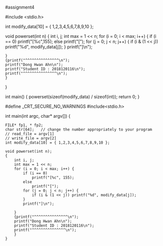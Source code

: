 #assignment4

#include <stdio.h>

int modify_data[10] = { 1,2,3,4,5,6,7,8,9,10 };

void powerset(int n)
{
	int i, j;
	int max = 1 << n;
	for (i = 0; i < max; i++) {
		if (i == 0)
			printf("[%c",155);
		else
		printf("[");
		for (j = 0; j < n; j++) {
			if (i & (1 << j)) printf("%d", modify_data[j]);
		}
		printf("]\n");
		
	}
	{printf("^^^^^^^^^^^^^^^\n");
	printf("Dong Hwan Ahn\n");
	printf("Student ID : 2018120116\n");
	printf("^^^^^^^^^^^^^^^\n");
	}
}

int main()
{
	powerset(sizeof(modify_data) / sizeof(int));
	return 0;
}

#define _CRT_SECURE_NO_WARNINGS
#include<stdio.h>

int main(int argc, char* argv[]) {

	FILE* fp1, * fp2;
	char str[64];   // change the number appropriately to your program
	// read_file = argv[1]
	// write_file = argv[2]
	int modify_data[10] = { 1,2,3,4,5,6,7,8,9,10 };

	void powerset(int n);
	{
		int i, j;
		int max = 1 << n;
		for (i = 0; i < max; i++) {
			if (i == 0)
				printf("[%c", 155);
			else
				printf("[");
			for (j = 0; j < n; j++) {
				if (i & (1 << j)) printf("%d", modify_data[j]);
			}
			printf("]\n");

		}
		{printf("^^^^^^^^^^^^^^^\n");
		printf("Dong Hwan Ahn\n");
		printf("Student ID : 2018120116\n");
		printf("^^^^^^^^^^^^^^^\n");
		}
	}